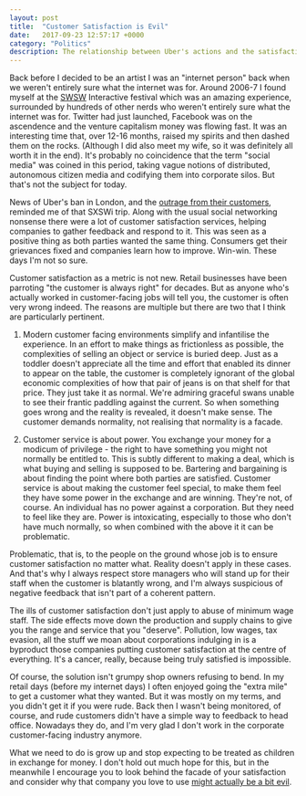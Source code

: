 ```yaml
---
layout: post
title:  "Customer Satisfaction is Evil"
date:   2017-09-23 12:57:17 +0000
category: "Politics"
description: The relationship between Uber's actions and the satisfaction of their customers tells us a lot about the problems with consumer capitalism.
---
```


Back before I decided to be an artist I was an "internet person" back when we weren't entirely sure what the internet was for. Around 2006-7 I found myself at the [SWSW](https://www.sxsw.com) Interactive festival which was an amazing experience, surrounded by hundreds of other nerds who weren't entirely sure what the internet was for. Twitter had just launched, Facebook was on the ascendence and the venture capitalism money was flowing fast. It was an interesting time that, over 12-16 months, raised my spirits and then dashed them on the rocks. (Although I did also meet my wife, so it was definitely all worth it in the end). It's probably no coincidence that the term "social media" was coined in this period, taking vague notions of distributed, autonomous citizen media and codifying them into corporate silos. But that's not the subject for today. 

News of Uber's ban in London, and the [outrage from their customers](https://www.theguardian.com/technology/2017/sep/23/thousands-sign-petition-save-uber-firm-hits-back-london-ban), reminded me of that SXSWi trip. Along with the usual social networking nonsense there were a lot of customer satisfaction services, helping companies to gather feedback and respond to it. This was seen as a positive thing as both parties wanted the same thing. Consumers get their grievances fixed and companies learn how to improve. Win-win. These days I'm not so sure. 

Customer satisfaction as a metric is not new. Retail businesses have been parroting "the customer is always right" for decades. But as anyone who's actually worked in customer-facing jobs will tell you, the customer is often very wrong indeed. The reasons are multiple but there are two that I think are particularly pertinent. 

1) Modern customer facing environments simplify and infantilise the experience. In an effort to make things as frictionless as possible, the complexities of selling an object or service is buried deep. Just as a toddler doesn't appreciate all the time and effort that enabled its dinner to appear on the table, the customer is completely ignorant of the global economic complexities of how that pair of jeans is on that shelf for that price. They just take it as normal. We're admiring graceful swans unable to see their frantic paddling against the current. So when something goes wrong and the reality is revealed, it doesn't make sense. The customer demands normality, not realising that normality is a facade. 

2) Customer service is about power. You exchange your money for a modicum of privilege - the right to have something you might not normally be entitled to. This is subtly different to making a deal, which is what buying and selling is supposed to be. Bartering and bargaining is about finding the point where both parties are satisfied. Customer service is about making the customer feel special, to make them feel they have some power in the exchange and are winning. They're not, of course. An individual has no power against a corporation. But they need to feel like they are. Power is intoxicating, especially to those who don't have much normally, so when combined with the above it it can be problematic. 

Problematic, that is, to the people on the ground whose job is to ensure customer satisfaction no matter what. Reality doesn't apply in these cases. And that's why I always respect store managers who will stand up for their staff when the customer is blatantly wrong, and I'm always suspicious of negative feedback that isn't part of a coherent pattern.

The ills of customer satisfaction don't just apply to abuse of minimum wage staff. The side effects move down the production and supply chains to give you the range and service that you "deserve". Pollution, low wages, tax evasion, all the stuff we moan about corporations indulging in is a byproduct those companies putting customer satisfaction at the centre of everything. It's a cancer, really, because being truly satisfied is impossible. 

Of course, the solution isn't grumpy shop owners refusing to bend. In my retail days (before my internet days) I often enjoyed going the "extra mile" to get a customer what they wanted. But it was mostly on my terms, and you didn't get it if you were rude. Back then I wasn't being monitored, of course, and rude customers didn't have a simple way to feedback to head office. Nowadays they do, and I'm very glad I don't work in the corporate customer-facing industry anymore. 

What we need to do is grow up and stop expecting to be treated as children in exchange for money. I don't hold out much hope for this, but in the meanwhile I encourage you to look behind the facade of your satisfaction and consider why that company you love to use [might actually be a bit evil](https://www.theguardian.com/commentisfree/2017/sep/23/over-uber-london-driver-fares-rivals-work). 
